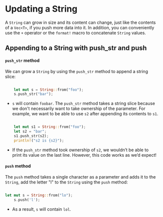 <!-- .push_str() -->
<!-- .push() -->
<!-- + -->
<!-- format! -->

# Updating a String

A `String` can grow in size and its content can change, just like the contents of a `Vec<T>`, if you push more data into it. In addition, you can conveniently use the `+` operator or the `format!` macro to concatenate `String` values.

## Appending to a String with push_str and push

#### `push_str` method
We can grow a `String` by using the `push_str` method to append a string slice:

```rs

    let mut s = String::from("foo");
    s.push_str("bar");

```

- `s` will contain `foobar`. The `push_str` method takes a string slice because we don't necessarily want to take ownership of the parameter. For example, we want to be able to use `s2` after appending its contents to `s1`.

```rs

    let mut s1 = String::from("foo");
    let s2 = "bar";
    s1.push_str(s2);
    println!("s2 is {s2}");

```

- If the `push_str` method took ownership of `s2`, we wouldn’t be able to print its value on the last line. However, this code works as we’d expect!

#### `push` method

The `push` method takes a single character as a parameter and adds it to the `String`, add the letter "l" to the `String` using the `push` method:

```rs

let mut s = String::from("lo");
    s.push('l');

```

- As a result, `s` will contain `lol`.